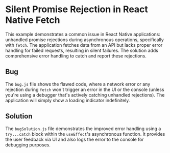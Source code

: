 # Silent Promise Rejection in React Native Fetch

This example demonstrates a common issue in React Native applications: unhandled promise rejections during asynchronous operations, specifically with `fetch`.  The application fetches data from an API but lacks proper error handling for failed requests, resulting in silent failures.  The solution adds comprehensive error handling to catch and report these rejections.

## Bug
The `bug.js` file shows the flawed code, where a network error or any rejection during `fetch` won't trigger an error in the UI or the console (unless you're using a debugger that's actively catching unhandled rejections).  The application will simply show a loading indicator indefinitely. 

## Solution
The `bugSolution.js` file demonstrates the improved error handling using a `try...catch` block within the `useEffect`'s asynchronous function.  It provides the user feedback via UI and also logs the error to the console for debugging purposes.